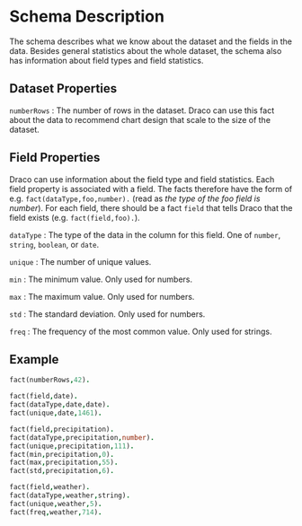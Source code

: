 # Schema Description

The schema describes what we know about the dataset and the fields in the data. Besides general statistics about the whole dataset, the schema also has information about field types and field statistics.

## Dataset Properties

`numberRows`
: The number of rows in the dataset. Draco can use this fact about the data to recommend chart design that scale to the size of the dataset.

## Field Properties

Draco can use information about the field type and field statistics. Each field property is associated with a field. The facts therefore have the form of e.g. `fact(dataType,foo,number).` (read as _the type of the foo field is number_). For each field, there should be a fact `field` that tells Draco that the field exists (e.g. `fact(field,foo).`).

`dataType`
: The type of the data in the column for this field. One of `number`, `string`, `boolean`, or `date`.

`unique`
: The number of unique values.

`min`
: The minimum value. Only used for numbers.

`max`
: The maximum value. Only used for numbers.

`std`
: The standard deviation. Only used for numbers.

`freq`
: The frequency of the most common value. Only used for strings.

## Example

```prolog
fact(numberRows,42).

fact(field,date).
fact(dataType,date,date).
fact(unique,date,1461).

fact(field,precipitation).
fact(dataType,precipitation,number).
fact(unique,precipitation,111).
fact(min,precipitation,0).
fact(max,precipitation,55).
fact(std,precipitation,6).

fact(field,weather).
fact(dataType,weather,string).
fact(unique,weather,5).
fact(freq,weather,714).
```
